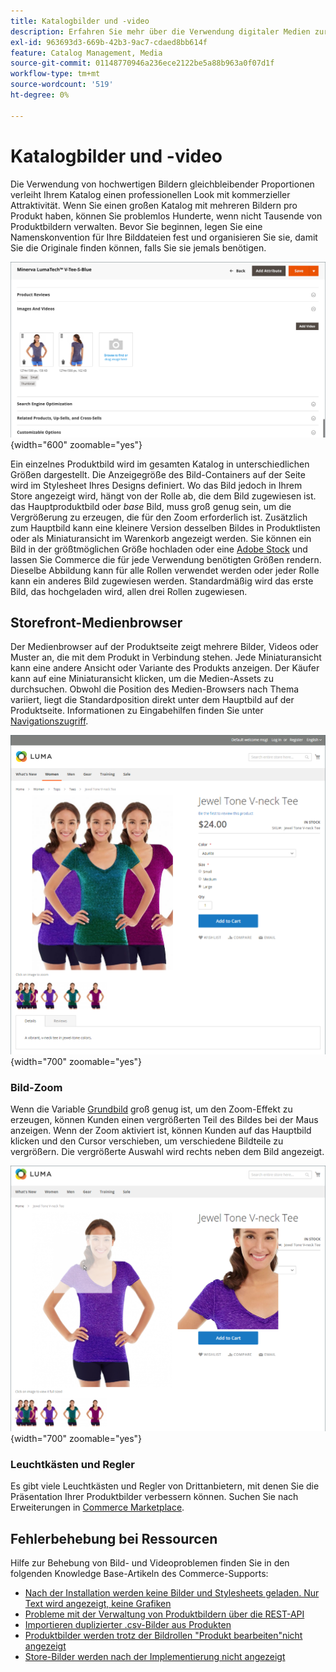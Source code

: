 ```yaml
---
title: Katalogbilder und -video
description: Erfahren Sie mehr über die Verwendung digitaler Medien zur Erweiterung Ihrer Katalogproduktseiten und zur Bereitstellung von Visualisierungen für Ihre Kunden.
exl-id: 963693d3-669b-42b3-9ac7-cdaed8bb614f
feature: Catalog Management, Media
source-git-commit: 01148770946a236ece2122be5a88b963a0f07d1f
workflow-type: tm+mt
source-wordcount: '519'
ht-degree: 0%

---
```


# Katalogbilder und -video

Die Verwendung von hochwertigen Bildern gleichbleibender Proportionen verleiht Ihrem Katalog einen professionellen Look mit kommerzieller Attraktivität. Wenn Sie einen großen Katalog mit mehreren Bildern pro Produkt haben, können Sie problemlos Hunderte, wenn nicht Tausende von Produktbildern verwalten. Bevor Sie beginnen, legen Sie eine Namenskonvention für Ihre Bilddateien fest und organisieren Sie sie, damit Sie die Originale finden können, falls Sie sie jemals benötigen.

![Produktbilder](./assets/product-images-videos-swatch.png){width="600" zoomable="yes"}

Ein einzelnes Produktbild wird im gesamten Katalog in unterschiedlichen Größen dargestellt. Die Anzeigegröße des Bild-Containers auf der Seite wird im Stylesheet Ihres Designs definiert. Wo das Bild jedoch in Ihrem Store angezeigt wird, hängt von der Rolle ab, die dem Bild zugewiesen ist. das Hauptproduktbild oder _base_ Bild, muss groß genug sein, um die Vergrößerung zu erzeugen, die für den Zoom erforderlich ist. Zusätzlich zum Hauptbild kann eine kleinere Version desselben Bildes in Produktlisten oder als Miniaturansicht im Warenkorb angezeigt werden. Sie können ein Bild in der größtmöglichen Größe hochladen oder eine [Adobe Stock](../content-design/adobe-stock.md) und lassen Sie Commerce die für jede Verwendung benötigten Größen rendern. Dieselbe Abbildung kann für alle Rollen verwendet werden oder jeder Rolle kann ein anderes Bild zugewiesen werden. Standardmäßig wird das erste Bild, das hochgeladen wird, allen drei Rollen zugewiesen.

## Storefront-Medienbrowser

Der Medienbrowser auf der Produktseite zeigt mehrere Bilder, Videos oder Muster an, die mit dem Produkt in Verbindung stehen. Jede Miniaturansicht kann eine andere Ansicht oder Variante des Produkts anzeigen. Der Käufer kann auf eine Miniaturansicht klicken, um die Medien-Assets zu durchsuchen. Obwohl die Position des Medien-Browsers nach Thema variiert, liegt die Standardposition direkt unter dem Hauptbild auf der Produktseite. Informationen zu Eingabehilfen finden Sie unter [Navigationszugriff](../getting-started/navigation-accessibility.md).

![Storefront-Medienbrowser](./assets/storefront-thumbnail-gallery.png){width="700" zoomable="yes"}

### Bild-Zoom

Wenn die Variable [Grundbild](product-image.md) groß genug ist, um den Zoom-Effekt zu erzeugen, können Kunden einen vergrößerten Teil des Bildes bei der Maus anzeigen. Wenn der Zoom aktiviert ist, können Kunden auf das Hauptbild klicken und den Cursor verschieben, um verschiedene Bildteile zu vergrößern. Die vergrößerte Auswahl wird rechts neben dem Bild angezeigt.

![Bild-Zoom](./assets/storefront-image-zoom.png){width="700" zoomable="yes"}

### Leuchtkästen und Regler

Es gibt viele Leuchtkästen und Regler von Drittanbietern, mit denen Sie die Präsentation Ihrer Produktbilder verbessern können. Suchen Sie nach Erweiterungen in [Commerce Marketplace](../getting-started/commerce-marketplace.md).

## Fehlerbehebung bei Ressourcen

Hilfe zur Behebung von Bild- und Videoproblemen finden Sie in den folgenden Knowledge Base-Artikeln des Commerce-Supports:

- [Nach der Installation werden keine Bilder und Stylesheets geladen. Nur Text wird angezeigt, keine Grafiken](https://experienceleague.adobe.com/docs/commerce-knowledge-base/kb/troubleshooting/storefront/after-installing-images-and-stylesheets-do-not-load-only-text-displays-no-graphics.html)
- [Probleme mit der Verwaltung von Produktbildern über die REST-API](https://experienceleague.adobe.com/docs/commerce-knowledge-base/kb/support-tools/patches/v1-0-5/mdva-28763-magento-patch-issues-with-managing-product-images-via-rest-api.html)
- [Importieren duplizierter .csv-Bilder aus Produkten](https://experienceleague.adobe.com/docs/commerce-knowledge-base/kb/support-tools/patches/v1-0-14/mdva-31969-magento-patch-import-products-.csv-images-duplicated.html)
- [Produktbilder werden trotz der Bildrollen &quot;Produkt bearbeiten&quot;nicht angezeigt](https://experienceleague.adobe.com/docs/commerce-knowledge-base/kb/troubleshooting/storefront/product-images-do-not-display-despite-product-edit-image-roles.html)
- [Store-Bilder werden nach der Implementierung nicht angezeigt](https://experienceleague.adobe.com/docs/commerce-knowledge-base/kb/troubleshooting/storefront/store-images-not-displayed-after-deployment.html)
